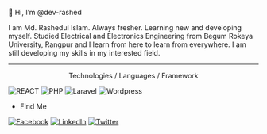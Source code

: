 👋 Hi, I’m @dev-rashed <br>
<div>I am Md. Rashedul Islam. Always fresher. Learning new and developing myself. Studied Electrical and Electronics Engineering from Begum Rokeya University, Rangpur and I learn from here to learn from everywhere. I am still developing my skills in my interested field.</div>
<hr>
<p style="text-align:center">Technologies / Languages / Framework</p>

![REACT](https://img.shields.io/badge/React-20232A?style=for-the-badge&logo=react&logoColor=61DAFB)
![PHP](https://img.shields.io/badge/PHP-777BB4?style=for-the-badge&logo=php&logoColor=white)
![Laravel](https://img.shields.io/badge/Laravel-FF2D20?style=for-the-badge&logo=laravel&logoColor=white)
![Wordpress](https://img.shields.io/badge/Wordpress-21759B?style=for-the-badge&logo=wordpress&logoColor=white)

- Find Me

<a href="https://www.facebook.com/rasheduldev/">![Facebook](https://img.shields.io/badge/Facebook-1877F2?style=for-the-badge&logo=facebook&logoColor=white)</a>
<a href="https://www.linkedin.com/in/dev-rashed/">![LinkedIn](https://img.shields.io/badge/LinkedIn-0077B5?style=for-the-badge&logo=linkedin&logoColor=white)</a>
<a href="https://twitter.com/dev_rashed/">![Twitter](https://img.shields.io/badge/Twitter-1DA1F2?style=for-the-badge&logo=twitter&logoColor=white)</a>
<!---
dev-rashed/dev-rashed is a ✨ special ✨ repository because its `README.md` (this file) appears on your GitHub profile.
You can click the Preview link to take a look at your changes.
--->
